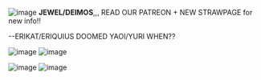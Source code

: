 ![image](https://github.com/murritluver/murritluver/assets/168386717/34d73b98-21b1-4ff6-af9c-f6fba821d5ac)
**JEWEL/DEIMOS**,,, READ OUR PATREON + NEW STRAWPAGE for new info!!

--ERIKAT/ERIQUIUS DOOMED YAOI/YURI WHEN??

![image](https://github.com/murritluver/murritluver/assets/168386717/cd9ad0e1-16e6-4601-83a5-9f6afea03fd8) ![image](https://github.com/murritluver/murritluver/assets/168386717/cfd1f00d-ea57-49e4-b701-c137cbf8aacd)

![image](https://github.com/murritluver/murritluver/assets/168386717/111b0999-de42-476d-8bbc-08f753776d56) ![image](https://github.com/murritluver/murritluver/assets/168386717/4a6a5cc6-4439-4a35-9156-c562684b6258)



